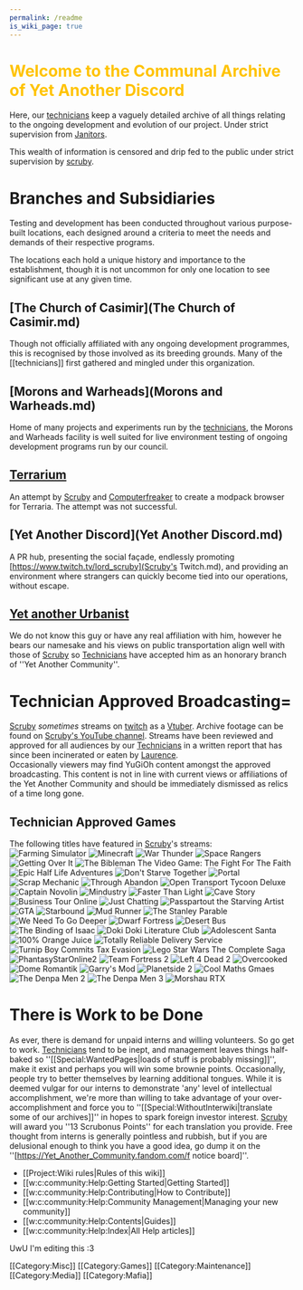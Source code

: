 ```yaml
---
permalink: /readme
is_wiki_page: true
---
```

# <span style="color:#FFC300;">Welcome to the Communal Archive of Yet Another Discord
Here, our [technicians](technicians.md) keep a vaguely detailed archive of all things relating to the ongoing development and evolution of our project. Under strict supervision from [Janitors](Janitors.md).

This wealth of information is censored and drip fed to the public under strict supervision by [scruby](scruby.md).

# <!--<span style="color:#FFC300;">-->Branches and Subsidiaries
Testing and development has been conducted throughout various purpose-built locations, each designed around a criteria to meet the needs and demands of their respective programs.

The locations each hold a unique history and importance to the establishment, though it is not uncommon for only one location to see significant use at any given time.

## [The Church of Casimir](The Church of Casimir.md)
Though not officially affiliated with any ongoing development programmes, this is recognised by those involved as its breeding grounds. Many of the [[technicians]] first gathered and mingled under this organization.
## [Morons and Warheads](Morons and Warheads.md)
Home of many projects and experiments run by the [technicians](technicians.md), the Morons and Warheads facility is well suited for live environment testing of ongoing development programs run by our council.
## [Terrarium](Terrarium.md)
An attempt by [Scruby](scruby.md) and [Computerfreaker](Computerfreaker.md) to create a modpack browser for Terraria. The attempt was not successful.
## [Yet Another Discord](Yet Another Discord.md)
A PR hub, presenting the social façade, endlessly promoting [https://www.twitch.tv/lord_scruby](Scruby's Twitch.md), and providing an environment where strangers can quickly become tied into our operations, without escape.
## [Yet another Urbanist](https://www.youtube.com/c/YetAnotherUrbanist)
We do not know this guy or have any real affiliation with him, however he bears our namesake and his views on public transportation align well with those of [Scruby](scruby.md) so [Technicians](technicians.md) have accepted him as an honorary branch of ''Yet Another Community''.

# Technician Approved Broadcasting=
[Scruby](scruby.md) *sometimes* streams on [twitch](https://clips.twitch.tv/WealthyCrepuscularClamBleedPurple-IACOBj1Z6QyG_lfb) as a [Vtuber](vtuber.md). Archive footage can be found on [Scruby's YouTube channel](https://www.youtube.com/channel/UCXINzNbepI3vT29GBLpTJRQ). Streams have been reviewed and approved for all audiences by our [Technicians](technicians.md) in a written report that has since been incinerated or eaten by [Laurence](Laurence.md).
<br />Occasionally viewers may find YuGiOh content amongst the approved broadcasting. This content is not in line with current views or affiliations of the Yet Another Community and should be immediately dismissed as relics of a time long gone.

## Technician Approved Games
The following titles have featured in [Scruby](scruby.md)'s streams:<br/>
<gallery  position="centre" captionalign="right" navigation="true" width="144" spacing="small">
![Farming Simulator](../assets/YAD/Thumbnails/GamesFarmingSim.jpg)
![Minecraft](../assets/YAD/Thumbnails/GamesMinecraft.jpg)
![War Thunder](../assets/YAD/Thumbnails/GamesWarThunderr.jpg)
![Space Rangers](../assets/YAD/Thumbnails/GamesSpaceRangers.jpg_)
![Getting Over It](../assets/YAD/Thumbnails/GamesGOIWBF.jpg)
![The Bibleman The Video Game: The Fight For The Faith](../assets/YAD/Thumbnails/GamesBibleman-video-game.jpg)
![Epic Half Life Adventures](../assets/YAD/Thumbnails/GamesHalfLife.jpg)
![Don't Starve Together](../assets/YAD/Thumbnails/GamesDontStarveTogether.jpg)
![Portal](../assets/YAD/Thumbnails/GamesPortal.jpg)
![Scrap Mechanic](../assets/YAD/Thumbnails/GamesScrap.jpg)
![Through Abandon](../assets/YAD/Thumbnails/GamesAbandon.jpg)
![Open Transport Tycoon Deluxe](../assets/YAD/Thumbnails/GamesOTTD.jpg)
![Captain Novolin](../assets/YAD/Thumbnails/GamesNovolin.jpg)
![Mindustry](../assets/YAD/Thumbnails/GamesMindustry.jpg)
![Faster Than Light](../assets/YAD/Thumbnails/GamesFTL.jpg)
![Cave Story](../assets/YAD/Thumbnails/GamesCaveStory.jpg)
![Business Tour Online](../assets/YAD/Thumbnails/GamesBusinessTour.jpg)
![Just Chatting](../assets/YAD/Thumbnails/GamesJustChatting.jpg)
![Passpartout the Starving Artist](../assets/YAD/Thumbnails/GamesPasspartout,jpg.jpg)
![GTA](../assets/YAD/Thumbnails/GamesGTA.jpg)
![Starbound](../assets/YAD/Thumbnails/GamesStarbound.jpg)
![Mud Runner](../assets/YAD/Thumbnails/GamesMudRunner.jpg)
![The Stanley Parable](../assets/YAD/Thumbnails/GamesStanley.jpg)
![We Need To Go Deeper](../assets/YAD/Thumbnails/GamesDeeper.jpg)
![Dwarf Fortress](../assets/YAD/Thumbnails/GamesDF.jpg)
![Desert Bus](../assets/YAD/Thumbnails/GamesDesertBus.jpg)
![The Binding of Isaac](../assets/YAD/Thumbnails/GamesBinding.jpg)
![Doki Doki Literature Club](../assets/YAD/Thumbnails/GamesDokiDoki.jpg)
![Adolescent Santa](../assets/YAD/Thumbnails/GamesAdolescentSanta.jpg)
![100% Orange Juice](../assets/YAD/Thumbnails/Games100OJ.jpg)
![Totally Reliable Delivery Service](../assets/YAD/Thumbnails/GamesTRDS.jpg)
![Turnip Boy Commits Tax Evasion](../assets/YAD/Thumbnails/GamesTurnip.jpg)
![Lego Star Wars The Complete Saga](../assets/YAD/Thumbnails/GamesCompleteSaga.jpg)
![PhantasyStarOnline2](../assets/YAD/Thumbnails/GamesPSO2NG.jpg)
![Team Fortress 2](../assets/YAD/Thumbnails/GamesTF2.jpg)
![Left 4 Dead 2](../assets/YAD/Thumbnails/GamesL4D2.jpg)
![Overcooked](../assets/YAD/Thumbnails/GamesOvercooked.jpg)
![Dome Romantik](../assets/YAD/Thumbnails/GamesDR.jpg|link=])
![Garry's Mod](../assets/YAD/Thumbnails/GamesGMod.jpg)
![Planetside 2](../assets/YAD/Thumbnails/GamesPS2.jpg)
![Cool Maths Gmaes](../assets/YAD/Thumbnails/GamesCoolMaths.jpg)
![The Denpa Men 2](../assets/YAD/Thumbnails/GamesTDM2.jpg)
![The Denpa Men 3](../assets/YAD/Thumbnails/GamesTDM3.jpg)
![Morshau RTX](../assets/YAD/Thumbnails/GamesMorshau.jpg)
</gallery><br/>

# There is Work to be Done
As ever, there is demand for unpaid interns and willing volunteers. So go get to work.
[Technicians](technicians.md) tend to be inept, and management leaves things half-baked so ''[[Special:WantedPages|loads of stuff is probably missing]]'', make it exist and perhaps you will win some brownie points.
Occasionally, people try to better themselves by learning additional tongues. While it is deemed vulgar for our interns to demonstrate 'any' level of intellectual accomplishment, we're more than willing to take advantage of your over-accomplishment and force you to ''[[Special:WithoutInterwiki|translate some of our archives]]'' in hopes to spark foreign investor interest. [Scruby](scruby.md) will award you ''13 Scrubonus Points'' for each translation you provide.
Free thought from interns is generally pointless and rubbish, but if you are delusional enough to think you have a good idea, go dump it on the ''[https://Yet_Another_Community.fandom.com/f notice board]''.

* [[Project:Wiki rules|Rules of this wiki]]
* [[w:c:community:Help:Getting Started|Getting Started]]
* [[w:c:community:Help:Contributing|How to Contribute]]
* [[w:c:community:Help:Community Management|Managing your new community]]
* [[w:c:community:Help:Contents|Guides]]
* [[w:c:community:Help:Index|All Help articles]]



UwU I'm editing this :3<mainpage-endcolumn />


<mainpage-endcolumn />
[[Category:Misc]]
[[Category:Games]]
[[Category:Maintenance]]
[[Category:Media]]
[[Category:Mafia]]
